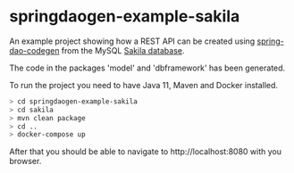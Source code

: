 # springdaogen-example-sakila

An example project showing how a REST API can be created 
using [spring-dao-codegen](https://github.com/plilja/spring-dao-codegen) from
the MySQL [Sakila database](https://dev.mysql.com/doc/sakila/en/).

The code in the packages 'model' and 'dbframework' has been generated.

To run the project you need to have Java 11, Maven and Docker installed.
```bash
> cd springdaogen-example-sakila
> cd sakila
> mvn clean package
> cd ..
> docker-compose up
```
After that you should be able to navigate to http://localhost:8080 with you browser.
